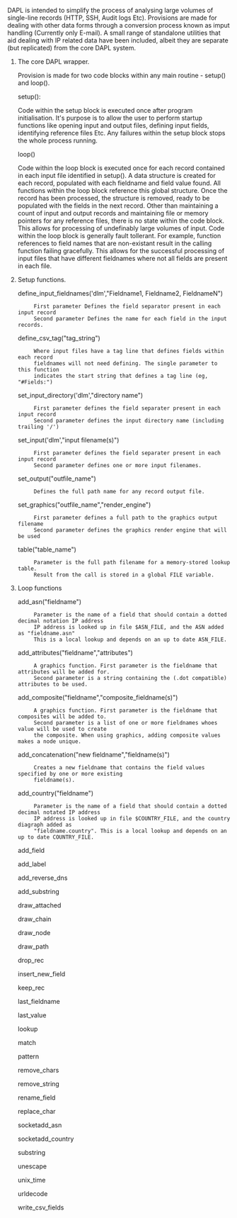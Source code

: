 DAPL is intended to simplify the process of analysing large volumes of single-line records (HTTP, 
SSH, Audit logs Etc). Provisions are made for dealing with other data forms through a conversion 
process known as imput handling (Currently only E-mail). A small range of standalone utilities that 
aid dealing with IP related data have been included, albeit they are separate (but replicated) from 
the core DAPL system.

1. The core DAPL wrapper.

      Provision is made for two code blocks within any main routine - setup() and loop(). 
  
      setup():
    
      Code within the setup block is executed once after program initialisation. It's purpose 
      is to allow the user to perform startup functions like opening input and output files, 
      defining input fields, identifying reference files Etc. Any failures within the setup 
      block stops the whole process running.
      
      loop()
  
      Code within the loop block is executed once for each record contained in each input file
      identified in setup(). A data structure is created for each record, populated with each 
      fieldname and field value found. All functions within the loop block reference this global
      structure. Once the record has been processed, the structure is removed, ready to be populated 
      with the fields in the next record. Other than maintaining a count of input and output records
      and maintaining file or memory pointers for any reference files, there is no state within the
      code block. This allows for processing of undefinably large volumes of input.
      Code within the loop block is generally fault tollerant. For example, function references to 
      field names that are non-existant result in the calling function failing gracefully. This 
      allows for the successful processing of input files that have different fieldnames where not
      all fields are present in each file. 
      
2. Setup functions.

      define_input_fieldnames('dlm',"Fieldname1, Fieldname2, FieldnameN")
      
            First parameter Defines the field separator present in each input record
            Second parameter Defines the name for each field in the input records.
 
      define_csv_tag("tag_string")
      
            Where input files have a tag line that defines fields within each record
            fieldnames will not need defining. The single parameter to this function
            indicates the start string that defines a tag line (eg, "#Fields:")
            
      set_input_directory('dlm',"directory name")

            First parameter defines the field separater present in each input record
            Second parameter defines the input directory name (including trailing '/')

      set_input('dlm',"input filename(s)")

            First parameter defines the field separater present in each input record
            Second parameter defines one or more input filenames.

      set_output("outfile_name")
      
            Defines the full path name for any record output file.

      set_graphics("outfile_name","render_engine")
      
            First parameter defines a full path to the graphics output filename
            Second parameter defines the graphics render engine that will be used

      table("table_name")
      
            Parameter is the full path filename for a memory-stored lookup table.
            Result from the call is stored in a global FILE variable.

3. Loop functions

      add_asn("fieldname")
      
            Parameter is the name of a field that should contain a dotted decimal notation IP address
            IP address is looked up in file $ASN_FILE, and the ASN added as "fieldname.asn"
            This is a local lookup and depends on an up to date ASN_FILE.
      
      add_attributes("fieldname","attributes")
      
            A graphics function. First parameter is the fieldname that attributes will be added for.
            Second parameter is a string containing the (.dot compatible) attributes to be used.
      
      add_composite("fieldname","composite_fieldname(s)")
      
            A graphics function. First parameter is the fieldname that composites will be added to.
            Second parameter is a list of one or more fieldnames whoes value will be used to create 
            the composite. When using graphics, adding composite values makes a node unique. 
      
      add_concatenation("new fieldname","fieldname(s)")
      
            Creates a new fieldname that contains the field values specified by one or more existing
            fieldname(s). 
      
      add_country("fieldname")
      
            Parameter is the name of a field that should contain a dotted decimal notated IP address
            IP address is looked up in file $COUNTRY_FILE, and the country diagraph added as 
            "fieldname.country". This is a local lookup and depends on an up to date COUNTRY_FILE.
      
      add_field
      
      add_label
      
      add_reverse_dns
      
      add_substring
      
      draw_attached
      
      draw_chain
      
      draw_node
      
      draw_path
      
      drop_rec
      
      insert_new_field
      
      keep_rec
      
      last_fieldname
      
      last_value
      
      lookup
      
      match
      
      pattern
      
      remove_chars
      
      remove_string
      
      rename_field
      
      replace_char
      
      socketadd_asn
      
      socketadd_country
      
      substring
      
      unescape
      
      unix_time
      
      urldecode
      
      write_csv_fields
